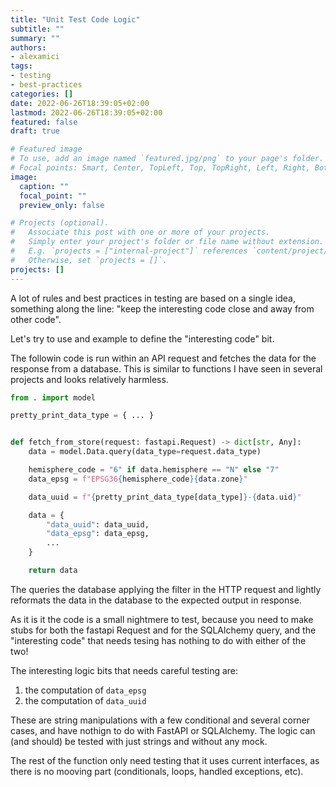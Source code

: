 ```yaml
---
title: "Unit Test Code Logic"
subtitle: ""
summary: ""
authors:
- alexamici
tags:
- testing
- best-practices
categories: []
date: 2022-06-26T18:39:05+02:00
lastmod: 2022-06-26T18:39:05+02:00
featured: false
draft: true

# Featured image
# To use, add an image named `featured.jpg/png` to your page's folder.
# Focal points: Smart, Center, TopLeft, Top, TopRight, Left, Right, BottomLeft, Bottom, BottomRight.
image:
  caption: ""
  focal_point: ""
  preview_only: false

# Projects (optional).
#   Associate this post with one or more of your projects.
#   Simply enter your project's folder or file name without extension.
#   E.g. `projects = ["internal-project"]` references `content/project/deep-learning/index.md`.
#   Otherwise, set `projects = []`.
projects: []
---
```


A lot of rules and best practices in testing are based on a single idea,
something along the line: "keep the interesting code close and away from
other code".

Let's try to use and example to define the "interesting code" bit.

The followin code is run within an API request and fetches the data for
the response from a database. This is similar to functions I have seen
in several projects and looks relatively harmless.

```python
from . import model

pretty_print_data_type = { ... }


def fetch_from_store(request: fastapi.Request) -> dict[str, Any]:
    data = model.Data.query(data_type=request.data_type)

    hemisphere_code = "6" if data.hemisphere == "N" else "7"
    data_epsg = f"EPSG36{hemisphere_code}{data.zone}"

    data_uuid = f"{pretty_print_data_type[data_type]}-{data.uid}"

    data = {
        "data_uuid": data_uuid,
        "data_epsg": data_epsg,
        ...
    }

    return data
```

The queries the database applying the filter in the HTTP request and
lightly reformats the data in the database to the expected output in
response.

As it is it the code is a small nightmere to test, because you need to make stubs
for both the fastapi Request and for the SQLAlchemy query, and the "interesting code"
that needs tesing has nothing to do with either of the two!

The interesting logic bits that needs careful testing are:
1. the computation of `data_epsg`
1. the computation of `data_uuid`

These are string manipulations with a few conditional and several corner cases,
and have nothign to do with FastAPI or SQLAlchemy. The logic can (and should)
be tested with just strings and without any mock.

The rest of the function only need testing that it uses current interfaces,
as there is no mooving part (conditionals, loops, handled exceptions, etc).

